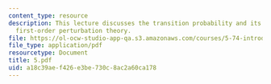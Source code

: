 ```yaml
---
content_type: resource
description: This lecture discusses the transition probability and its example, and
  first-order perturbation theory.
file: https://ol-ocw-studio-app-qa.s3.amazonaws.com/courses/5-74-introductory-quantum-mechanics-ii-spring-2004/a18c39aef426e3be730c8ac2a60ca178_5.pdf
file_type: application/pdf
resourcetype: Document
title: 5.pdf
uid: a18c39ae-f426-e3be-730c-8ac2a60ca178
---
```

